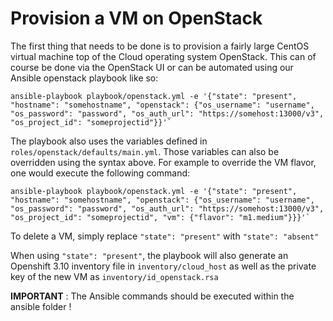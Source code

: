 # Provision a VM on OpenStack

The first thing that needs to be done is to provision a fairly large CentOS virtual machine top of the Cloud operating system OpenStack.
This can of course be done via the OpenStack UI or can be automated using our Ansible openstack playbook like so:

```
ansible-playbook playbook/openstack.yml -e '{"state": "present", "hostname": "somehostname", "openstack": {"os_username": "username", "os_password": "password", "os_auth_url": "https://somehost:13000/v3", "os_project_id": "someprojectid"}}'`
```

The playbook also uses the variables defined in `roles/openstack/defaults/main.yml`. Those variables can also be overridden using the syntax above.
For example to override the VM flavor, one would execute the following command:

```
ansible-playbook playbook/openstack.yml -e '{"state": "present", "hostname": "somehostname", "openstack": {"os_username": "username", "os_password": "password", "os_auth_url": "https://somehost:13000/v3", "os_project_id": "someprojectid", "vm": {"flavor": "m1.medium"}}}'`
```

To delete a VM, simply replace `"state": "present"` with `"state": "absent"`

When using `"state": "present"`, the playbook will also generate an Openshift 3.10 inventory file in `inventory/cloud_host` 
as well as the private key of the new VM as `inventory/id_openstack.rsa` 

**IMPORTANT** : The Ansible commands should be executed within the ansible folder !
